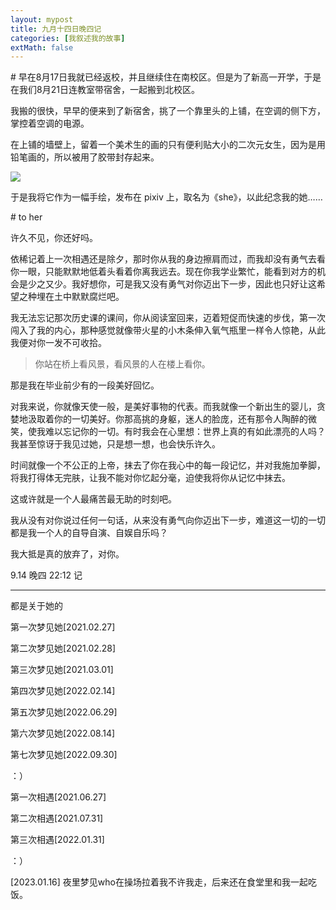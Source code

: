 ```yaml
---
layout: mypost
title: 九月十四日晚四记
categories: [我叙述我的故事]
extMath: false
---
```


\# 早在8月17日我就已经返校，并且继续住在南校区。但是为了新高一开学，于是在我们8月21日连教室带宿舍，一起搬到北校区。

我搬的很快，早早的便来到了新宿舍，挑了一个靠里头的上铺，在空调的侧下方，掌控着空调的电源。

在上铺的墙壁上，留着一个美术生的画的只有便利贴大小的二次元女生，因为是用铅笔画的，所以被用了胶带封存起来。

![](https://b2.226000.xyz/un/d1a36128-de3c-42a4-974e-d186949e1f56.jpeg)

于是我将它作为一幅手绘，发布在 pixiv 上，取名为《she》，以此纪念我的她……

\# to her

许久不见，你还好吗。

依稀记着上一次相遇还是除夕，那时你从我的身边擦肩而过，而我却没有勇气去看你一眼，只能默默地低着头看着你离我远去。现在你我学业繁忙，能看到对方的机会是少之又少。我好想你，可是我又没有勇气对你迈出下一步，因此也只好让这希望之种埋在土中默默腐烂吧。

我无法忘记那次历史课的课间，你从阅读室回来，迈着短促而快速的步伐，第一次闯入了我的内心，那种感觉就像带火星的小木条伸入氧气瓶里一样令人惊艳，从此我便对你一发不可收拾。

> 你站在桥上看风景，看风景的人在楼上看你。

那是我在毕业前少有的一段美好回忆。

对我来说，你就像天使一般，是美好事物的代表。而我就像一个新出生的婴儿，贪婪地汲取着你的一切美好。你那高挑的身躯，迷人的脸庞，还有那令人陶醉的微笑，使我难以忘记你的一切。有时我会在心里想：世界上真的有如此漂亮的人吗？我甚至惊讶于我见过她，只是想一想，也会快乐许久。

时间就像一个不公正的上帝，抹去了你在我心中的每一段记忆，并对我施加拳脚，将我打得体无完肤，让我不能对你忆起分毫，迫使我将你从记忆中抹去。

这或许就是一个人最痛苦最无助的时刻吧。

我从没有对你说过任何一句话，从来没有勇气向你迈出下一步，难道这一切的一切都是我一个人的自导自演、自娱自乐吗？

我大抵是真的放弃了，对你。

9.14 晚四 22:12 记

---
都是关于她的

第一次梦见她[2021.02.27]

第二次梦见她[2021.02.28]

第三次梦见她[2021.03.01]

第四次梦见她[2022.02.14]

第五次梦见她[2022.06.29]

第六次梦见她[2022.08.14]

第七次梦见她[2022.09.30]

：）

第一次相遇[2021.06.27]

第二次相遇[2021.07.31]

第三次相遇[2022.01.31]

：）

[2023.01.16] 
夜里梦见who在操场拉着我不许我走，后来还在食堂里和我一起吃饭。
